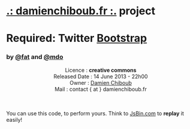 <h1><a href="http://www.damienchiboub.fr" target="_blank">.: damienchiboub.fr :.</a> project <h1>

<h1>Required: Twitter <a href="http://github.com/twitter/bootstrap" target="_blank">Bootstrap</a></h1>
<h3>by <a href="https://twitter.com/fat" target="_blank">@fat</a> and 
   <a href="https://twitter.com/mdo" target="_blank">@mdo</a>
</h3>




<center>
Licence :        <b>creative commons</b><br>
Released Date :  14 June 2013 - 22h00<br>
Owner :          <a href="http://www.damienchiboub.fr/" target="_blank">Damien Chiboub</a><br>
Mail  :        contact { at } damienchiboub.fr<br>
</center><br><br>

You can use this code, to perform yours. Think to <a href="http://jsbin.com/" target="_blank">JsBin.com</a> to <b>replay</b> it easily!

